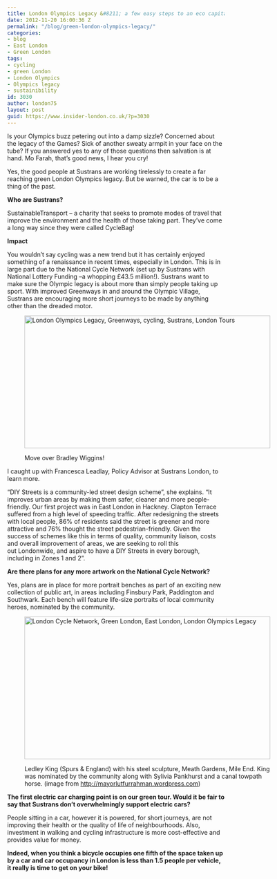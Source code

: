 ```yaml
---
title: London Olympics Legacy &#8211; a few easy steps to an eco capital
date: 2012-11-20 16:00:36 Z
permalink: "/blog/green-london-olympics-legacy/"
categories:
- blog
- East London
- Green London
tags:
- cycling
- green London
- London Olympics
- Olympics legacy
- sustainibility
id: 3030
author: london75
layout: post
guid: https://www.insider-london.co.uk/?p=3030
---
```


Is your Olympics buzz petering out into a damp sizzle? Concerned about the legacy of the Games? Sick of another sweaty armpit in your face on the tube? If you answered yes to any of those questions then salvation is at hand. Mo Farah, that’s good news, I hear you cry!

Yes, the good people at Sustrans are working tirelessly to create a far reaching green London Olympics legacy. But be warned, the car is to be a thing of the past.

**Who are Sustrans?**

SustainableTransport &#8211; a charity that seeks to promote modes of travel that improve the environment and the health of those taking part. They’ve come a long way since they were called CycleBag!

**Impact**

You wouldn’t say cycling was a new trend but it has certainly enjoyed something of a renaissance in recent times, especially in London. This is in large part due to the National Cycle Network (set up by Sustrans with National Lottery Funding –a whopping £43.5 million!). Sustrans want to make sure the Olympic legacy is about more than simply people taking up sport. With improved Greenways in and around the Olympic Village, Sustrans are encouraging more short journeys to be made by anything other than the dreaded motor.<figure id="attachment_3040" style="width: 569px" class="wp-caption alignnone">

[<img class="size-full wp-image-3040   " src="/wp-content/uploads/2012/11/greenways.jpg" alt="London Olympics Legacy, Greenways, cycling, Sustrans, London Tours" width="569" height="307" />](/wp-content/uploads/2012/11/greenways.jpg)<figcaption class="wp-caption-text">Move over Bradley Wiggins!</figcaption></figure>

I caught up with Francesca Leadlay, Policy Advisor at Sustrans London, to learn more.

“DIY Streets is a community-led street design scheme”, she explains. “It improves urban areas by making them safer, cleaner and more people-friendly. Our first project was in East London in Hackney. Clapton Terrace suffered from a high level of speeding traffic. After redesigning the streets with local people, 86% of residents said the street is greener and more attractive and 76% thought the street pedestrian-friendly. Given the success of schemes like this in terms of quality, community liaison, costs and overall improvement of areas, we are seeking to roll this out Londonwide, and aspire to have a DIY Streets in every borough, including in Zones 1 and 2”.

**Are there plans for any more artwork on the National Cycle Network?**

Yes, plans are in place for more portrait benches as part of an exciting new collection of public art, in areas including Finsbury Park, Paddington and Southwark. Each bench will feature life-size portraits of local community heroes, nominated by the community.<figure id="attachment_3050" style="width: 569px" class="wp-caption alignnone">

[<img class="size-full wp-image-3050  " src="/wp-content/uploads/2012/11/ledley-king2.jpg" alt="London Cycle Network, Green London, East London, London Olympics Legacy" width="569" height="330" />](/wp-content/uploads/2012/11/ledley-king2.jpg)<figcaption class="wp-caption-text">Ledley King (Spurs & England) with his steel sculpture, Meath Gardens, Mile End. King was nominated by the community along with Sylivia Pankhurst and a canal towpath horse. (image from http://mayorlutfurrahman.wordpress.com)</figcaption></figure>

**The first electric car charging point is on our green tour. Would it be fair to say that Sustrans don’t overwhelmingly support electric cars?**

People sitting in a car, however it is powered, for short journeys, are not improving their health or the quality of life of neighbourhoods. Also, investment in walking and cycling infrastructure is more cost-effective and provides value for money.

**Indeed, when you think a bicycle occupies one fifth of the space taken up by a car and car occupancy in London is less than 1.5 people per vehicle, it really is time to get on your bike!**

&nbsp;

